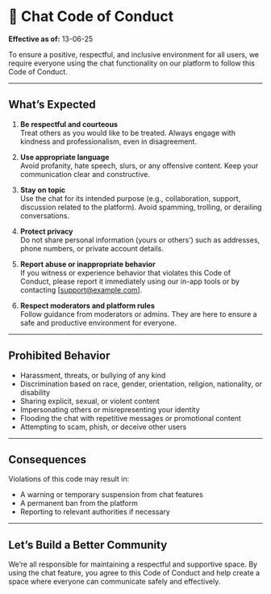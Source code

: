 # 💬 Chat Code of Conduct

**Effective as of:** 13-06-25

To ensure a positive, respectful, and inclusive environment for all users, we require everyone using the chat functionality on our platform to follow this Code of Conduct.

---

## What’s Expected

1. **Be respectful and courteous**  
   Treat others as you would like to be treated. Always engage with kindness and professionalism, even in disagreement.

2. **Use appropriate language**  
   Avoid profanity, hate speech, slurs, or any offensive content. Keep your communication clear and constructive.

3. **Stay on topic**  
   Use the chat for its intended purpose (e.g., collaboration, support, discussion related to the platform). Avoid spamming, trolling, or derailing conversations.

4. **Protect privacy**  
   Do not share personal information (yours or others’) such as addresses, phone numbers, or private account details.

5. **Report abuse or inappropriate behavior**  
   If you witness or experience behavior that violates this Code of Conduct, please report it immediately using our in-app tools or by contacting [support@example.com].

6. **Respect moderators and platform rules**  
   Follow guidance from moderators or admins. They are here to ensure a safe and productive environment for everyone.

---

## Prohibited Behavior

- Harassment, threats, or bullying of any kind  
- Discrimination based on race, gender, orientation, religion, nationality, or disability  
- Sharing explicit, sexual, or violent content  
- Impersonating others or misrepresenting your identity  
- Flooding the chat with repetitive messages or promotional content  
- Attempting to scam, phish, or deceive other users  

---

## Consequences

Violations of this code may result in:

- A warning or temporary suspension from chat features  
- A permanent ban from the platform  
- Reporting to relevant authorities if necessary  

---

## Let’s Build a Better Community

We’re all responsible for maintaining a respectful and supportive space. By using the chat feature, you agree to this Code of Conduct and help create a space where everyone can communicate safely and effectively.


